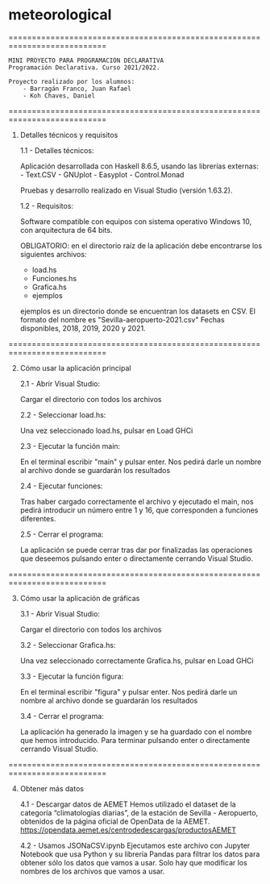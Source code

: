 # meteorological

===========================================================================

	MINI PROYECTO PARA PROGRAMACIÓN DECLARATIVA
	Programación Declarativa. Curso 2021/2022.

	Proyecto realizado por los alumnos:
		- Barragán Franco, Juan Rafael
		- Koh Chaves, Daniel

===========================================================================

1. Detalles técnicos y requisitos

	1.1 - Detalles técnicos:

	Aplicación desarrollada con Haskell 8.6.5, usando las librerías externas:
		- Text.CSV
		- GNUplot
		- Easyplot
		- Control.Monad

	Pruebas y desarrollo realizado en Visual Studio (versión 1.63.2). 


	1.2 - Requisitos:

	Software compatible con equipos con sistema operativo Windows 10,
	con arquitectura de 64 bits.

	OBLIGATORIO: en el directorio raíz de la aplicación debe encontrarse
	los siguientes archivos:

	- load.hs
	- Funciones.hs
	- Grafica.hs
	- ejemplos

	ejemplos es un directorio donde se encuentran los datasets en CSV.
	El formato del nombre es "Sevilla-aeropuerto-2021.csv"
	Fechas disponibles, 2018, 2019, 2020 y 2021.


===========================================================================

2. Cómo usar la aplicación principal

	2.1 - Abrir Visual Studio:

	Cargar el directorio con todos los archivos

	2.2 - Seleccionar load.hs:

	Una vez seleccionado load.hs, pulsar en Load GHCi

	2.3 - Ejecutar la función main:

	En el terminal escribir "main" y pulsar enter.
	Nos pedirá darle un nombre al archivo donde se guardarán 
	los resultados

	2.4 - Ejecutar funciones:

	Tras haber cargado correctamente el archivo y ejecutado el main, nos 
	pedirá introducir un número entre 1 y 16, que corresponden a 
	funciones diferentes.

	2.5 - Cerrar el programa:

	La aplicación se puede cerrar tras dar por finalizadas las operaciones
	que deseemos pulsando enter o directamente cerrando Visual Studio.
	

===========================================================================

3. Cómo usar la aplicación de gráficas

	3.1 - Abrir Visual Studio:

	Cargar el directorio con todos los archivos

	3.2 - Seleccionar Grafica.hs:

	Una vez seleccionado correctamente Grafica.hs, pulsar en Load GHCi

	3.3 - Ejecutar la función figura:

	En el terminal escribir "figura" y pulsar enter.
	Nos pedirá darle un nombre al archivo donde se guardarán 
	los resultados	

	3.4 - Cerrar el programa:

	La aplicación ha generado la imagen y se ha guardado con el nombre
	que hemos introducido. Para terminar pulsando enter o directamente 
	cerrando Visual Studio.
	
	
===========================================================================

4. Obtener más datos

	4.1 - Descargar datos de AEMET
	Hemos utilizado el dataset de la categoría “climatologías diarias”, 
	de la estación de Sevilla - Aeropuerto, obtenidos de la página oficial de 
	OpenData de la AEMET. 
	https://opendata.aemet.es/centrodedescargas/productosAEMET

	4.2 - Usamos JSONaCSV.ipynb
	Ejecutamos este archivo con Jupyter Notebook que usa Python y su librería
	Pandas para filtrar los datos para obtener sólo los datos que vamos a usar.
	Solo hay que modificar los nombres de los archivos que vamos a usar.
